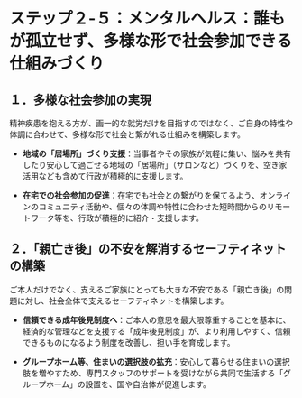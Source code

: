 
# ステップ２-５：メンタルヘルス：誰もが孤立せず、多様な形で社会参加できる仕組みづくり

## １．多様な社会参加の実現

精神疾患を抱える方が、画一的な就労だけを目指すのではなく、ご自身の特性や体調に合わせて、多様な形で社会と繋がれる仕組みを構築します。

- **地域の「居場所」づくり支援**：当事者やその家族が気軽に集い、悩みを共有したり安心して過ごせる地域の「居場所」（サロンなど）づくりを、空き家活用なども含めて行政が積極的に支援します。

- **在宅での社会参加の促進**：在宅でも社会との繋がりを保てるよう、オンラインのコミュニティ活動や、個々の体調や特性に合わせた短時間からのリモートワーク等を、行政が積極的に紹介・支援します。

## ２．「親亡き後」の不安を解消するセーフティネットの構築

ご本人だけでなく、支えるご家族にとっても大きな不安である「親亡き後」の問題に対し、社会全体で支えるセーフティネットを構築します。

- **信頼できる成年後見制度へ**：ご本人の意思を最大限尊重することを基本に、経済的な管理などを支援する「成年後見制度」が、より利用しやすく、信頼できるものになるよう制度を改善し、担い手を育成します。

- **グループホーム等、住まいの選択肢の拡充**：安心して暮らせる住まいの選択肢を増やすため、専門スタッフのサポートを受けながら共同で生活する「グループホーム」の設置を、国や自治体が促進します。
